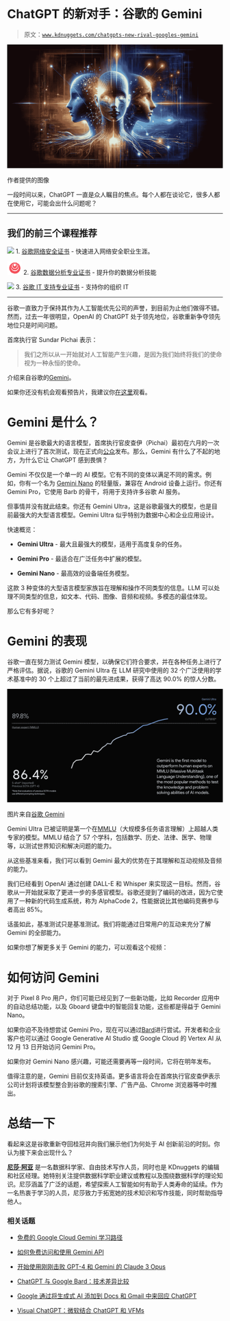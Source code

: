 # ChatGPT 的新对手：谷歌的 Gemini

> 原文：[`www.kdnuggets.com/chatgpts-new-rival-googles-gemini`](https://www.kdnuggets.com/chatgpts-new-rival-googles-gemini)

![ChatGPT 的新对手：谷歌的 Gemini](img/87b4f9f85b133ad5ae6ddbc3927a86c9.png)

作者提供的图像

一段时间以来，ChatGPT 一直是众人瞩目的焦点。每个人都在谈论它，很多人都在使用它，可能会出什么问题呢？

* * *

## 我们的前三个课程推荐

![](img/0244c01ba9267c002ef39d4907e0b8fb.png) 1\. [谷歌网络安全证书](https://www.kdnuggets.com/google-cybersecurity) - 快速进入网络安全职业生涯。

![](img/e225c49c3c91745821c8c0368bf04711.png) 2\. [谷歌数据分析专业证书](https://www.kdnuggets.com/google-data-analytics) - 提升你的数据分析技能

![](img/0244c01ba9267c002ef39d4907e0b8fb.png) 3\. [谷歌 IT 支持专业证书](https://www.kdnuggets.com/google-itsupport) - 支持你的组织 IT

* * *

谷歌一直致力于保持其作为人工智能优先公司的声誉，到目前为止他们做得不错。然而，过去一年很明显，OpenAI 的 ChatGPT 处于领先地位，谷歌重新争夺领先地位只是时间问题。

首席执行官 Sundar Pichai 表示：

> 我们之所以从一开始就对人工智能产生兴趣，是因为我们始终将我们的使命视为一种永恒的使命。

介绍来自谷歌的[Gemini](https://deepmind.google/technologies/gemini/#build-with-gemini)。

如果你还没有机会观看预告片，我建议你[在这里](https://www.youtube.com/watch?v=jV1vkHv4zq8)观看。

# Gemini 是什么？

Gemini 是谷歌最大的语言模型，首席执行官皮查伊（Pichai）最初在六月的一次会议上进行了首次测试，现在正式向[公众](https://blog.google/technology/ai/google-gemini-ai/#availability)发布。那么，Gemini 有什么了不起的地方，为什么它让 ChatGPT 感到畏惧？

Gemini 不仅仅是一个单一的 AI 模型。它有不同的变体以满足不同的需求。例如，你有一个名为 [Gemini Nano](https://store.google.com/intl/en/ideas/articles/pixel-feature-drop-december-2023/) 的轻量版，兼容在 Android 设备上运行。你还有 Gemini Pro，它使用 Barb 的骨干，将用于支持许多谷歌 AI 服务。

但事情并没有就此结束。你还有 Gemini Ultra，这是谷歌最强大的模型，也是目前最强大的大型语言模型。Gemini Ultra 似乎特别为数据中心和企业应用设计。

快速概览：

+   **Gemini Ultra** - 最大且最强大的模型，适用于高度复杂的任务。

+   **Gemini Pro** - 最适合在广泛任务中扩展的模型。

+   **Gemini Nano** - 最高效的设备端任务模型。

这款 3 种变体的大型语言模型家族旨在理解和操作不同类型的信息。LLM 可以处理不同类型的信息，如文本、代码、图像、音频和视频。多模态的最佳体现。

那么它有多好呢？

# Gemini 的表现

谷歌一直在努力测试 Gemini 模型，以确保它们符合要求，并在各种任务上进行了严格评估。据说，谷歌的 Gemini Ultra 在 LLM 研究中使用的 32 个广泛使用的学术基准中的 30 个上超过了当前的最先进成果，获得了高达 90.0% 的惊人分数。

![ChatGPT 的新对手：谷歌的 Gemini](img/a75d83bc4f66bf868d3cd15b26995c42.png)

图片来自[谷歌 Gemini](https://deepmind.google/technologies/gemini/#capabilities)

Gemini Ultra 已被证明是第一个在[MMLU](https://arxiv.org/abs/2009.03300)（大规模多任务语言理解）上超越人类专家的模型。MMLU 结合了 57 个学科，包括数学、历史、法律、医学、物理等，以测试世界知识和解决问题的能力。

从这些基准来看，我们可以看到 Gemini 最大的优势在于其理解和互动视频及音频的能力。

我们已经看到 OpenAI 通过创建 DALL-E 和 Whisper 来实现这一目标。然而，谷歌从一开始就采取了更进一步的多感官模型。谷歌还提到了编码的改进，因为它使用了一种新的代码生成系统，称为 AlphaCode 2，性能据说比其他编码竞赛参与者高出 85%。

话虽如此，基准测试只是基准测试。我们将能通过日常用户的互动来充分了解 Gemini 的全部能力。

如果你想了解更多关于 Gemini 的能力，可以观看这个视频：

# 如何访问 Gemini

对于 Pixel 8 Pro 用户，你们可能已经见到了一些新功能，比如 Recorder 应用中的自动总结功能，以及 Gboard 键盘中的智能回复功能，这些都是得益于 Gemini Nano。

如果你迫不及待想尝试 Gemini Pro，现在可以通过[Bard](https://bard.google.com/chat)进行尝试。开发者和企业客户也可以通过 Google Generative AI Studio 或 Google Cloud 的 Vertex AI 从 12 月 13 日开始访问 Gemini Pro。

如果你对 Gemini Nano 感兴趣，可能还需要再等一段时间，它将在明年发布。

值得注意的是，Gemini 目前仅支持英语。更多语言将会在首席执行官皮查伊表示公司计划将该模型整合到谷歌的搜索引擎、广告产品、Chrome 浏览器等中时推出。

# 总结一下

看起来这是谷歌重新夺回桂冠并向我们展示他们为何处于 AI 创新前沿的时刻。你认为接下来会出现什么？

[](https://www.linkedin.com/in/nisha-arya-ahmed/)****[尼莎·阿亚](https://www.linkedin.com/in/nisha-arya-ahmed/)**** 是一名数据科学家、自由技术写作人员，同时也是 KDnuggets 的编辑和社区经理。她特别关注提供数据科学职业建议或教程以及围绕数据科学的理论知识。尼莎涵盖了广泛的话题，希望探索人工智能如何有助于人类寿命的延续。作为一名热衷于学习的人员，尼莎致力于拓宽她的技术知识和写作技能，同时帮助指导他人。

### 相关话题

+   [免费的 Google Cloud Gemini 学习路径](https://www.kdnuggets.com/free-google-cloud-learning-path-for-gemini)

+   [如何免费访问和使用 Gemini API](https://www.kdnuggets.com/how-to-access-and-use-gemini-api-for-free)

+   [开始使用刚刚击败 GPT-4 和 Gemini 的 Claude 3 Opus](https://www.kdnuggets.com/getting-started-with-claude-3-opus-that-just-destroyed-gpt-4-and-gemini)

+   [ChatGPT 与 Google Bard：技术差异比较](https://www.kdnuggets.com/2023/03/chatgpt-google-bard-comparison-technical-differences.html)

+   [Google 通过将生成式 AI 添加到 Docs 和 Gmail 中来回应 ChatGPT](https://www.kdnuggets.com/2023/03/google-answer-chatgpt-adding-generative-ai-docs-gmail.html)

+   [Visual ChatGPT：微软结合 ChatGPT 和 VFMs](https://www.kdnuggets.com/2023/03/visual-chatgpt-microsoft-combine-chatgpt-vfms.html)

